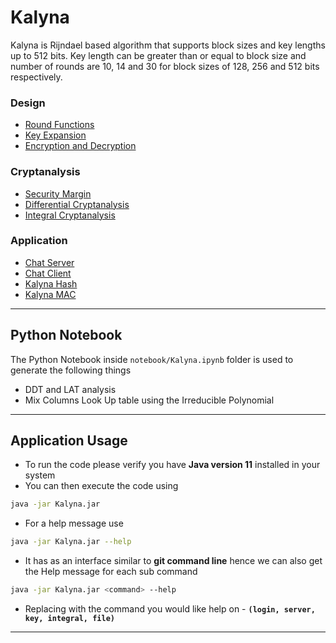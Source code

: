 # Kalyna
Kalyna is Rijndael based algorithm that supports block sizes and key lengths up to 512 bits. Key length can be greater than or equal to block size and number of rounds are 10, 14 and 30 for block sizes of 128, 256 and 512 bits respectively.
### Design
- [Round Functions](https://irfan43.github.io/Kalyna/docs/Design/Round%20Functions.html)
- [Key Expansion](https://irfan43.github.io/Kalyna/docs/Design/Key%20Expansion.html)
- [Encryption and Decryption](https://irfan43.github.io/Kalyna/docs/Design/Encryption%20and%20Decryption.html)

### Cryptanalysis
- [Security Margin](https://irfan43.github.io/Kalyna/docs/Cryptanalysis/Security%20Margin.html)
- [Differential Cryptanalysis](https://irfan43.github.io/Kalyna/docs/Cryptanalysis/Differential%20Cryptanalysis.html)
- [Integral Cryptanalysis](https://irfan43.github.io/Kalyna/docs/Cryptanalysis/Integral%20Cryptanalysis.html)

### Application
- [Chat Server](https://irfan43.github.io/Kalyna/docs/Application/Chat%20Server.html)
- [Chat Client](https://irfan43.github.io/Kalyna/docs/Application/Chat%20Client.html)
- [Kalyna Hash](https://irfan43.github.io/Kalyna/docs/Application/Kalyna%20Hash.html)
- [Kalyna MAC](https://irfan43.github.io/Kalyna/docs/Application/Kalyna%20MAC.html)
---

## Python Notebook
The Python Notebook inside `notebook/Kalyna.ipynb` folder is used to generate the following things
- DDT and LAT analysis
- Mix Columns Look Up table using the Irreducible Polynomial
---
## Application Usage
- To run the code please verify you have **Java version 11** installed in your system
- You can then execute the code using

```bash
java -jar Kalyna.jar
```

- For a help message use

```bash
java -jar Kalyna.jar --help
```

- It has as an interface similar to **git command line** hence we can also get the Help message for each sub command

```bash
java -jar Kalyna.jar <command> --help
```

- Replacing <command> with the command you would like help on - **`(login, server, key, integral, file)`**
---
